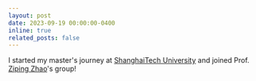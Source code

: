```yaml
---
layout: post
date: 2023-09-19 00:00:00-0400
inline: true
related_posts: false
---
```


I started my master's journey at [ShanghaiTech University](https://www.shanghaitech.edu.cn/) and joined Prof. [Ziping Zhao](https://faculty.sist.shanghaitech.edu.cn/zhao/)'s group!
